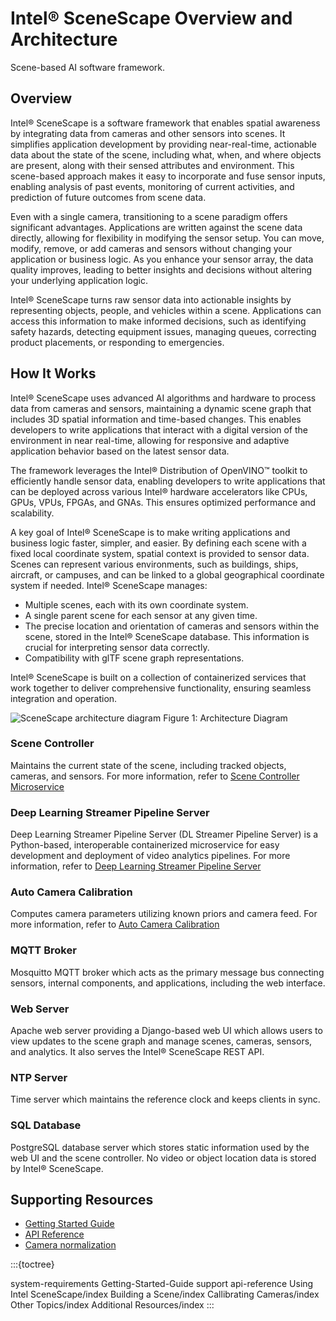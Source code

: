 <!-- SPDX-FileCopyrightText: (C) 2025 Intel Corporation -->
<!-- SPDX-License-Identifier: Apache-2.0 -->

# Intel® SceneScape Overview and Architecture

Scene-based AI software framework.

## Overview

Intel® SceneScape is a software framework that enables spatial awareness by integrating data from cameras and other sensors into scenes. It simplifies application development by providing near-real-time, actionable data about the state of the scene, including what, when, and where objects are present, along with their sensed attributes and environment. This scene-based approach makes it easy to incorporate and fuse sensor inputs, enabling analysis of past events, monitoring of current activities, and prediction of future outcomes from scene data.

Even with a single camera, transitioning to a scene paradigm offers significant advantages. Applications are written against the scene data directly, allowing for flexibility in modifying the sensor setup. You can move, modify, remove, or add cameras and sensors without changing your application or business logic. As you enhance your sensor array, the data quality improves, leading to better insights and decisions without altering your underlying application logic.

Intel® SceneScape turns raw sensor data into actionable insights by representing objects, people, and vehicles within a scene. Applications can access this information to make informed decisions, such as identifying safety hazards, detecting equipment issues, managing queues, correcting product placements, or responding to emergencies.

## How It Works

Intel® SceneScape uses advanced AI algorithms and hardware to process data from cameras and sensors, maintaining a dynamic scene graph that includes 3D spatial information and time-based changes. This enables developers to write applications that interact with a digital version of the environment in near real-time, allowing for responsive and adaptive application behavior based on the latest sensor data.

The framework leverages the Intel® Distribution of OpenVINO™ toolkit to efficiently handle sensor data, enabling developers to write applications that can be deployed across various Intel® hardware accelerators like CPUs, GPUs, VPUs, FPGAs, and GNAs. This ensures optimized performance and scalability.

A key goal of Intel® SceneScape is to make writing applications and business logic faster, simpler, and easier. By defining each scene with a fixed local coordinate system, spatial context is provided to sensor data. Scenes can represent various environments, such as buildings, ships, aircraft, or campuses, and can be linked to a global geographical coordinate system if needed. Intel® SceneScape manages:

- Multiple scenes, each with its own coordinate system.
- A single parent scene for each sensor at any given time.
- The precise location and orientation of cameras and sensors within the scene, stored in the Intel® SceneScape database. This information is crucial for interpreting sensor data correctly.
- Compatibility with glTF scene graph representations.

Intel® SceneScape is built on a collection of containerized services that work together to deliver comprehensive functionality, ensuring seamless integration and operation.

![SceneScape architecture diagram](images/architecture.png)
Figure 1: Architecture Diagram

### **Scene Controller**

Maintains the current state of the scene, including tracked objects, cameras, and sensors. For more information, refer to [Scene Controller Microservice](https://github.com/open-edge-platform/scenescape/blob/main/controller/README.md)

### **Deep Learning Streamer Pipeline Server**

Deep Learning Streamer Pipeline Server (DL Streamer Pipeline Server) is a Python-based, interoperable containerized microservice for easy development and deployment of video analytics pipelines. For more information, refer to [Deep Learning Streamer Pipeline Server](https://github.com/open-edge-platform/edge-ai-libraries/tree/main/microservices/dlstreamer-pipeline-server/docs/user-guide)

### **Auto Camera Calibration**

Computes camera parameters utilizing known priors and camera feed. For more information, refer to [Auto Camera Calibration](https://github.com/open-edge-platform/scenescape/blob/main/autocalibration/README.md)

### **MQTT Broker**

Mosquitto MQTT broker which acts as the primary message bus connecting sensors, internal components, and applications, including the web interface.

### **Web Server**

Apache web server providing a Django-based web UI which allows users to view updates to the scene graph and manage scenes, cameras, sensors, and analytics. It also serves the Intel® SceneScape REST API.

### **NTP Server**

Time server which maintains the reference clock and keeps clients in sync.

### **SQL Database**

PostgreSQL database server which stores static information used by the web UI and the scene controller. No video or object location data is stored by Intel® SceneScape.

## Supporting Resources

- [Getting Started Guide](Getting-Started-Guide.md)
- [API Reference](api-reference.md)
- [Camera normalization](convert-object-detections-to-normalized-image-space.md)

:::{toctree}

system-requirements
Getting-Started-Guide
support
api-reference
Using Intel SceneScape/index
Building a Scene/index
Callibrating Cameras/index
Other Topics/index
Additional Resources/index
:::
